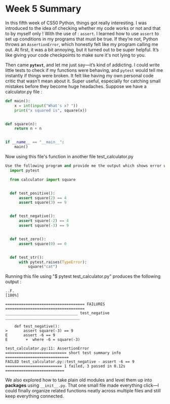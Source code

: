 # Week 5 Summary
In this fifth week of CS50 Python, things got really interesting. I was introduced to the idea of checking whether my code works or not and that to by myself only ! With the use of : `assert`.
I learned how to use `assert` to set up conditions in my programs that must be true. If they’re not, Python throws an `AssertionError`, which honestly felt like my program calling me out. At first, it was a bit annoying, but it turned out to be super helpful. It’s like giving your code checkpoints to make sure it's not lying to you.

Then came **`pytest`**, and let me just say—it’s kind of addicting. I could write little tests to check if my functions were behaving, and `pytest` would tell me instantly if things were broken. It felt like having my own personal code critic that wasn’t mean about it. Super useful, especially for catching small mistakes before they become huge headaches.
Suppose we have a calculator.py file :
```python
def main():
    x = int(input("What's x? "))
    print("x squared is", square(x))


def square(n):
    return n + n


if __name__ == "__main__":
    main()
```
Now using this file's function in another file test_calculator.py
```python
Use the following program and provide me the output which shows error while using pytest;
  import pytest

  from calculator import square


  def test_positive():
      assert square(2) == 4
      assert square(3) == 9


  def test_negative():
      assert square(-2) == 4
      assert square(-3) == 9


  def test_zero():
      assert square(0) == 0


  def test_str():
      with pytest.raises(TypeError):
          square("cat")
```
Running this file using "$ pytest test_calculator.py" produces the following output : 
``` 
..F.                                                                     [100%]

=================================== FAILURES ===================================
________________________________ test_negative _________________________________

    def test_negative():
>       assert square(-3) == 9
E       assert -6 == 9
E        +  where -6 = square(-3)

test_calculator.py:11: AssertionError
=========================== short test summary info ============================
FAILED test_calculator.py::test_negative - assert -6 == 9
========================= 1 failed, 3 passed in 0.12s ==========================
```
We also explored how to take plain old modules and level them up into **packages** using `__init__.py`. That one small file made everything click—I could finally organize related functions neatly across multiple files and still keep everything connected. 
